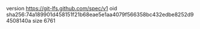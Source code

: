 version https://git-lfs.github.com/spec/v1
oid sha256:74a189901d458151f21b68eae5e1aa4079f566358bc432edbe8252d94508140a
size 6761
